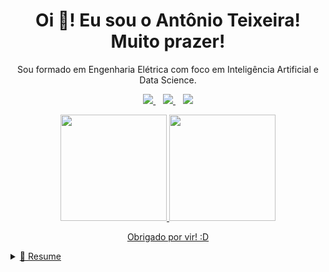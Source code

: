 

<h1 align='center'>
  Oi 👋! Eu sou o Antônio Teixeira! Muito prazer!
</h1>

<p align='center'>
  Sou formado em Engenharia Elétrica com foco em Inteligência Artificial e Data Science.
</p>



<p align='center'>
  
  <a href="https://www.linkedin.com/in/antonioteixeirasn/">
    <img src="https://img.shields.io/badge/linkedin-%230077B5.svg?&style=for-the-badge&logo=linkedin&logoColor=white" />
  </a>&nbsp;&nbsp;
  <a href="https://instagram.com/antonioteixeirasn">
    <img src="https://img.shields.io/badge/instagram-%23E4405F.svg?&style=for-the-badge&logo=instagram&logoColor=white" />        
  </a>&nbsp;&nbsp;
  <a href = "mailto:antonioteixeirasn@gmail.com"><img src="https://img.shields.io/badge/Gmail-D14836?style=for-the-badge&logo=gmail&logoColor=white" target="_blank"></a>
</p>


<p align='center'>
  <a href="https://github.com/antonioteixeirasn">
  <img height="170em" src="https://github-readme-stats.vercel.app/api?username=antonioteixeirasn&show_icons=true&theme=dark&include_all_commits=true&count_private=true"/>
  <img height="170em" src="https://github-readme-stats.vercel.app/api/top-langs/?username=antonioteixeirasn&layout=compact&langs_count=7&theme=dark"/>
</p>

 
<p align='center'>
  Obrigado por vir! :D
</p>


<details>
  <summary>📃 Resume</summary>


## Educação

- 📖 **Engenharia Elétrica**\
📆 2014 - 2021\
📍 **Universidade Federal de Viçosa** - Viçosa/MG, Brasil

## Experiência Profissional

<img align="right" src="https://img.shields.io/badge/Microsoft_Office-D83B01?style=for-the-badge&logo=microsoft-office&logoColor=white" /> 
<img align="right" src="https://img.shields.io/badge/Microsoft_Teams-6264A7?style=for-the-badge&logo=microsoft-teams&logoColor=white" />
<img align="right" src="https://img.shields.io/badge/SAP-0FAAFF?style=for-the-badge&logo=sap&logoColor=white" />
<img align="right" src="https://img.shields.io/badge/PowerBI-F2C811?style=for-the-badge&logo=Power%20BI&logoColor=white" />

- 👨‍💻 **Estagiário em Manutenção Industrial**\
📆 fev/2020 - fev/2021\
📍 **Pif Paf Alimentos** - Leopoldina/MG, Brasil
  
<img align="right" src="https://img.shields.io/badge/Trello-0052CC?style=for-the-badge&logo=trello&logoColor=white" />
<img align="right" src="https://img.shields.io/badge/Microsoft_Excel-217346?style=for-the-badge&logo=microsoft-excel&logoColor=white" />  

- 👨‍💻 **Diretor de Projetos**\
📆 jan/2019 - jan/2020\
📍 **diElétrica - Soluções em Eletrôeletrônica** - Viçosa/MG, Brazil

<img align="right" src="https://img.shields.io/badge/C-00599C?style=for-the-badge&logo=c&logoColor=white" />
<img align="right" src="https://img.shields.io/badge/C%2B%2B-00599C?style=for-the-badge&logo=c%2B%2B&logoColor=white" /> 


- 👨‍💻 **Gerente de Projetos**\
📆 jun/2018 - dez/2018\
📍 **diElétrica - Soluções em Eletrôeletrônica** - Viçosa/MG, Brazil

<img align="right" src="https://img.shields.io/badge/Facebook-1877F2?style=for-the-badge&logo=facebook&logoColor=white" />
<img align="right" src="https://img.shields.io/badge/Instagram-E4405F?style=for-the-badge&logo=instagram&logoColor=white" /> 
<img align="right" src="https://img.shields.io/badge/Adobe%20Photoshop-31A8FF?style=for-the-badge&logo=Adobe%20Photoshop&logoColor=black" />
<img align="right" src="https://img.shields.io/badge/Adobe%20Illustrator-FF9A00?style=for-the-badge&logo=adobe%20illustrator&logoColor=white" />

- 👨‍💻 **Diretor de Marketing**\
📆 jan/2018 - jul/2018\
📍 **Fórmula UFVolts Majorados** - Viçosa/MG, Brazil
